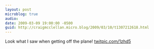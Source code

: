 ```yaml
---
layout: post
microblog: true
audio: 
date: 2009-03-09 19:00:00 -0500
guid: http://craigmcclellan.micro.blog/2009/03/10/t1307212618.html
---
```

Look what I saw when getting off the plane! [twitpic.com/1zhd5](http://twitpic.com/1zhd5)
